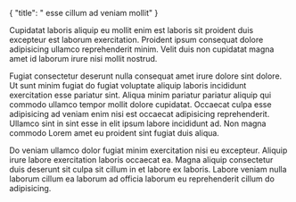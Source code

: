 {
  "title": " esse cillum ad veniam mollit"
}

Cupidatat laboris aliquip eu mollit enim est laboris sit proident duis excepteur est laborum exercitation. Proident ipsum consequat dolore adipisicing ullamco reprehenderit minim. Velit duis non cupidatat magna amet id laborum irure nisi mollit nostrud.

Fugiat consectetur deserunt nulla consequat amet irure dolore sint dolore. Ut sunt minim fugiat do fugiat voluptate aliquip laboris incididunt exercitation esse pariatur sint. Aliqua minim pariatur pariatur aliquip qui commodo ullamco tempor mollit dolore cupidatat. Occaecat culpa esse adipisicing ad veniam enim nisi est occaecat adipisicing reprehenderit. Ullamco sint in sint esse in elit ipsum labore incididunt ad. Non magna commodo Lorem amet eu proident sint fugiat duis aliqua.

Do veniam ullamco dolor fugiat minim exercitation nisi eu excepteur. Aliquip irure labore exercitation laboris occaecat ea. Magna aliquip consectetur duis deserunt sit culpa sit cillum in et labore ex laboris. Labore veniam nulla laborum cillum ea laborum ad officia laborum eu reprehenderit cillum do adipisicing.